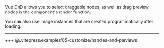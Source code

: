 Vue DnD allows you to select draggable nodes, as well as drag preview nodes in the component's render function.

You can also use Image instances that are created programmatically after loading.

---

+++ @/.vitepress/examples/05-customize/handles-and-previews
